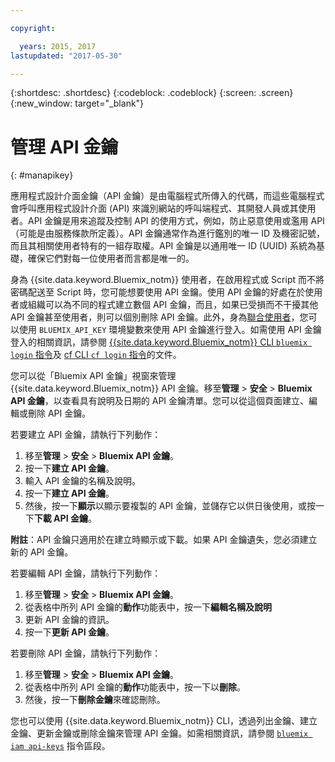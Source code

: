 ```yaml
---

copyright:

  years: 2015, 2017
lastupdated: "2017-05-30"

---
```


{:shortdesc: .shortdesc}
{:codeblock: .codeblock}
{:screen: .screen}
{:new_window: target="_blank"}

# 管理 API 金鑰
{: #manapikey}

應用程式設計介面金鑰（API 金鑰）是由電腦程式所傳入的代碼，而這些電腦程式會呼叫應用程式設計介面 (API) 來識別網站的呼叫端程式、其開發人員或其使用者。API 金鑰是用來追蹤及控制 API 的使用方式，例如，防止惡意使用或濫用 API（可能是由服務條款所定義）。API 金鑰通常作為進行鑑別的唯一 ID 及機密記號，而且其相關使用者特有的一組存取權。API 金鑰是以通用唯一 ID (UUID) 系統為基礎，確保它們對每一位使用者而言都是唯一的。

身為 {{site.data.keyword.Bluemix_notm}} 使用者，在啟用程式或 Script 而不將密碼配送至 Script 時，您可能想要使用 API 金鑰。使用 API 金鑰的好處在於使用者或組織可以為不同的程式建立數個 API 金鑰，而且，如果已受損而不干擾其他 API 金鑰甚至使用者，則可以個別刪除 API 金鑰。此外，身為[聯合使用者](/docs/admin/adminpublic.html#federatedid)，您可以使用 `BLUEMIX_API_KEY` 環境變數來使用 API 金鑰進行登入。如需使用 API 金鑰登入的相關資訊，請參閱 [{{site.data.keyword.Bluemix_notm}} CLI `bluemix login` 指令](/docs/cli/reference/bluemix_cli/bx_cli.html#bluemix_login)及 [cf CLI `cf login` 指令](/docs/cli/reference/cfcommands/index.html#cf_login)的文件。

您可以從「Bluemix API 金鑰」視窗來管理 {{site.data.keyword.Bluemix_notm}} API 金鑰。移至**管理** &gt; **安全** &gt; **Bluemix API 金鑰**，以查看具有說明及日期的 API 金鑰清單。您可以從這個頁面建立、編輯或刪除 API 金鑰。

若要建立 API 金鑰，請執行下列動作：

1. 移至**管理** &gt; **安全** &gt; **Bluemix API 金鑰**。
2. 按一下**建立 API 金鑰**。
3. 輸入 API 金鑰的名稱及說明。
4. 按一下**建立 API 金鑰**。
5. 然後，按一下**顯示**以顯示要複製的 API 金鑰，並儲存它以供日後使用，或按一下**下載 API 金鑰**。

**附註**：API 金鑰只適用於在建立時顯示或下載。如果 API 金鑰遺失，您必須建立新的 API 金鑰。

若要編輯 API 金鑰，請執行下列動作：

1. 移至**管理** &gt; **安全** &gt; **Bluemix API 金鑰**。
2. 從表格中所列 API 金鑰的**動作**功能表中，按一下**編輯名稱及說明** 
3. 更新 API 金鑰的資訊。
4. 按一下**更新 API 金鑰**。

若要刪除 API 金鑰，請執行下列動作： 

1. 移至**管理** &gt; **安全** &gt; **Bluemix API 金鑰**。
2. 從表格中所列 API 金鑰的**動作**功能表中，按一下以**刪除**。
3. 然後，按一下**刪除金鑰**來確認刪除。

您也可以使用 {{site.data.keyword.Bluemix_notm}} CLI，透過列出金鑰、建立金鑰、更新金鑰或刪除金鑰來管理 API 金鑰。如需相關資訊，請參閱 [`bluemix iam api-keys`](/docs/cli/reference/bluemix_cli/bx_cli.html#bluemix_iam) 指令區段。
